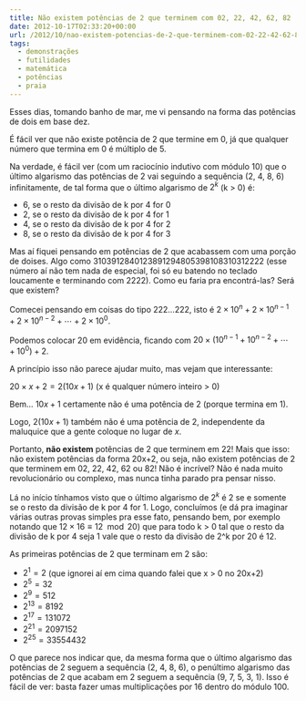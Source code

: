 ```yaml
---
title: Não existem potências de 2 que terminem com 02, 22, 42, 62, 82
date: 2012-10-17T02:33:20+00:00
url: /2012/10/nao-existem-potencias-de-2-que-terminem-com-02-22-42-62-82/
tags:
  - demonstrações
  - futilidades
  - matemática
  - potências
  - praia
---
```


Esses dias, tomando banho de mar, me vi pensando na forma das potências de dois em base dez.

É fácil ver que não existe potência de 2 que termine em 0, já que qualquer número que termina em 0 é múltiplo de 5.

Na verdade, é fácil ver (com um raciocínio indutivo com módulo 10) que o último algarismo das potências de 2 vai seguindo a sequência (2, 4, 8, 6) infinitamente, de tal forma que o último algarismo de $2^k$ (k > 0) é:

- 6, se o resto da divisão de k por 4 for 0
- 2, se o resto da divisão de k por 4 for 1
- 4, se o resto da divisão de k por 4 for 2
- 8, se o resto da divisão de k por 4 for 3

Mas aí fiquei pensando em potências de 2 que acabassem com uma porção de doises. Algo como 3103912840123891294805398108310312222 (esse número aí não tem nada de especial, foi só eu batendo no teclado loucamente e terminando com 2222). Como eu faria pra encontrá-las? Será que existem?

Comecei pensando em coisas do tipo 222…222, isto é $2 \times 10^n + 2 \times 10^{n-1} + 2 \times 10^{n-2} + \cdots + 2 \times 10^0$.

Podemos colocar 20 em evidência, ficando com $20 \times (10^{n-1} + 10^{n-2} + \cdots + 10^0) + 2$.

A princípio isso não parece ajudar muito, mas vejam que interessante:

$20 \times x + 2 = 2(10x+1)$ (x é qualquer número inteiro > 0)

Bem… $10x+1$ certamente não é uma potência de 2 (porque termina em 1).

Logo, $2(10x+1)$ também não é uma potência de 2, independente da maluquice que a gente coloque no lugar de $x$.

Portanto, **não existem** potências de 2 que terminem em 22! Mais que isso: não existem potências da forma 20x+2, ou seja, não existem potências de 2 que terminem em 02, 22, 42, 62 ou 82! Não é incrível? Não é nada muito revolucionário ou complexo, mas nunca tinha parado pra pensar nisso.

Lá no início tínhamos visto que o último algarismo de $2^k$ é 2 se e somente se o resto da divisão de k por 4 for 1. Logo, concluímos (e dá pra imaginar várias outras provas simples pra esse fato, pensando bem, por exemplo notando que $12 \times 16 \equiv 12 \mod 20$) que para todo k > 0 tal que o resto da divisão de k por 4 seja 1 vale que o resto da divisão de 2^k por 20 é 12.

As primeiras potências de 2 que terminam em 2 são:

- $2^1 = 2$ (que ignorei aí em cima quando falei que x > 0 no 20x+2)
- $2^5 = 32$
- $2^9 = 512$
- $2^{13} = 8192$
- $2^{17} = 131072$
- $2^{21} = 2097152$
- $2^{25} = 33554432$

O que parece nos indicar que, da mesma forma que o último algarismo das potências de 2 seguem a sequência (2, 4, 8, 6), o penúltimo algarismo das potências de 2 que acabam em 2 seguem a sequência (9, 7, 5, 3, 1). Isso é fácil de ver: basta fazer umas multiplicações por 16 dentro do módulo 100.
